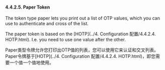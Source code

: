 #### 4.4.2.5. Paper Token

The token type paper lets you print out a list of OTP values, which you can use to authenticate and cross of the list.

The paper token is based on the [HOTP](../4. Configuration 配置/4.4.2.4. HOTP.html). I.e. you need to use one value after the other.

Paper类型令牌允许您打印出OTP值的列表，您可以使用它来认证和交叉列表。Paper令牌基于[HOTP](../4. Configuration 配置/4.4.2.4. HOTP.html)，即您需要一个值一个值地使用。